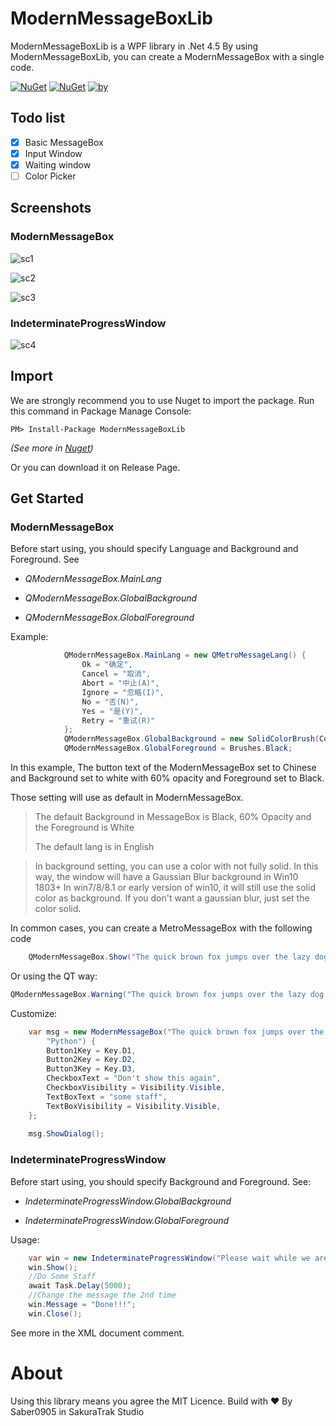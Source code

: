 # ModernMessageBoxLib
ModernMessageBoxLib is a WPF library in .Net 4.5
By using ModernMessageBoxLib, you can create a ModernMessageBox with a single code.

[![NuGet](https://img.shields.io/nuget/v/ModernMessageBoxLib.svg)](https://www.nuget.org/packages/ModernMessageBoxLib/)
[![NuGet](https://img.shields.io/nuget/dt/ModernMessageBoxLib.svg)](https://www.nuget.org/packages/ModernMessageBoxLib/)
[![by](https://img.shields.io/badge/By-SakuraTrak%20Studio-blue.svg)](https://www.nuget.org/packages/ModernMessageBoxLib/)

## Todo list

 - [x] Basic MessageBox
 - [x] Input Window
 - [x] Waiting window
 - [ ] Color Picker

## Screenshots
### ModernMessageBox

![sc1](https://github.com/hv0905/ModernMessageBoxLibForWPF/raw/master/web/sc1.png)

![sc2](https://github.com/hv0905/ModernMessageBoxLibForWPF/raw/master/web/sc2.png)

![sc3](https://github.com/hv0905/ModernMessageBoxLibForWPF/raw/master/web/sc3.png)

### IndeterminateProgressWindow

![sc4](https://github.com/hv0905/ModernMessageBoxLibForWPF/raw/master/web/sc4.png)

## Import

We are strongly recommend you to use Nuget to import the package.
Run this command in Package Manage Console:
```
PM> Install-Package ModernMessageBoxLib
```
_(See more in [Nuget](https://www.nuget.org/packages/ModernMessageBoxLib/))_

Or you can download it on Release Page.

## Get Started

### ModernMessageBox

Before start using, you should specify Language and Background and Foreground.
See
* _QModernMessageBox.MainLang_

* _QModernMessageBox.GlobalBackground_

* _QModernMessageBox.GlobalForeground_

Example:
```C#
            QModernMessageBox.MainLang = new QMetroMessageLang() {
                Ok = "确定",
                Cancel = "取消",
                Abort = "中止(A)",
                Ignore = "忽略(I)",
                No = "否(N)",
                Yes = "是(Y)",
                Retry = "重试(R)"
            };
            QModernMessageBox.GlobalBackground = new SolidColorBrush(Colors.White){Opacity = 0.6};
            QModernMessageBox.GlobalForeground = Brushes.Black;
```
In this example, The button text of the ModernMessageBox set to Chinese and Background set to white with 60% opacity and Foreground set to Black.

Those setting will use as default in ModernMessageBox.

> The default Background in MessageBox is Black, 60% Opacity and the Foreground is White
> 
> The default lang is in English

> In background setting, you can use a color with not fully solid.
> In this way, the window will have a Gaussian Blur background in Win10 1803+
> In win7/8/8.1 or early version of win10, it will still use the solid color as background.
> If you don't want a gaussian blur, just set the color solid.


In common cases, you can create a MetroMessageBox with the following code
```C#
    QModernMessageBox.Show("The quick brown fox jumps over the lazy dog.", "hello world",QModernMessageBox.QModernMessageBoxButtons.YesNoCancel,ModernMessageboxIcons.Warning);
```

Or using the QT way:
```C#
QModernMessageBox.Warning("The quick brown fox jumps over the lazy dog.", "hello world");
```

Customize:
```C#
    var msg = new ModernMessageBox("The quick brown fox jumps over the lazy dog.\n", "hello world", ModernMessageboxIcons.Info, "CSharp", "Java",
        "Python") {
        Button1Key = Key.D1,
        Button2Key = Key.D2,
        Button3Key = Key.D3,
        CheckboxText = "Don't show this again",
        CheckboxVisibility = Visibility.Visible,
        TextBoxText = "some staff",
        TextBoxVisibility = Visibility.Visible,
    };
            
    msg.ShowDialog();
```

### IndeterminateProgressWindow
Before start using, you should specify Background and Foreground.
See:

* _IndeterminateProgressWindow.GlobalBackground_

* _IndeterminateProgressWindow.GlobalForeground_

Usage:
```C#
    var win = new IndeterminateProgressWindow("Please wait while we are installing the virus into your computer. . .");
	win.Show();
	//Do Some Staff
	await Task.Delay(5000);
	//Change the message the 2nd time
	win.Message = "Done!!!";
	win.Close();
```


See more in the XML document comment.

# About

Using this library means you agree the MIT Licence.
Build with ❤ By Saber0905 in SakuraTrak Studio
